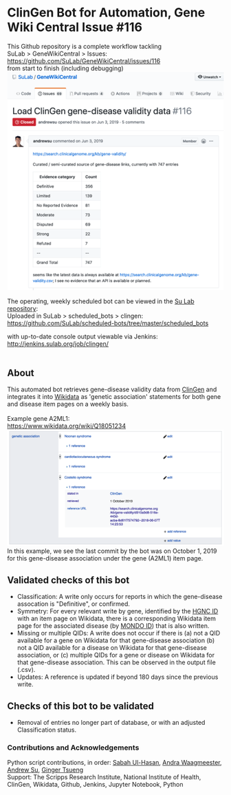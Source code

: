 # ClinGen Bot for Automation, Gene Wiki Central Issue #116
This Github repository is a complete workflow tackling </br>
SuLab > GeneWikiCentral > Issues: https://github.com/SuLab/GeneWikiCentral/issues/116 </br>
from start to finish (including debugging) </br>
![Gene Wiki Central Issue #116](https://github.com/sabahzero/ClinGen-Bot_GeneWikiCentral-Issue116/blob/master/README-images/GeneWikiCentral-Issue116.png)

The operating, weekly scheduled bot can be viewed in the [Su Lab repository](https://github.com/SuLab): </br>
Uploaded in SuLab > scheduled_bots > clingen: https://github.com/SuLab/scheduled-bots/tree/master/scheduled_bots </br>  

with up-to-date console output viewable via Jenkins: </br>
http://jenkins.sulab.org/job/clingen/ </br> </br>

## About
This automated bot retrieves gene-disease validity data from [ClinGen](https://search.clinicalgenome.org/kb/gene-validity) and integrates it into [Wikidata](https://www.wikidata.org/wiki/Wikidata:Main_Page) as 'genetic association' statements for both gene and disease item pages on a weekly basis. </br></br>
Example gene A2ML1: </br>
https://www.wikidata.org/wiki/Q18051234
![Genetic Association for A2ML1](https://github.com/sabahzero/ClinGen-Bot_GeneWikiCentral-Issue116/blob/master/README-images/Genetic-Association.png)
In this example, we see the last commit by the bot was on October 1, 2019 for this gene-disease association under the gene (A2ML1) item page.

## Validated checks of this bot 
- Classification: A write only occurs for reports in which the gene-disease assocation is "Definitive", or confirmed.
- Symmetry: For every relevant write by gene, identified by the [HGNC ID](https://www.genenames.org/) with an item page on Wikidata, there is a corresponding Wikidata item page for the associated disease (by [MONDO ID](https://www.ebi.ac.uk/ols/ontologies/mondo)) that is also written.
- Missing or multiple QIDs: A write does not occur if there is (a) not a QID available for a gene on Wikidata for that gene-disease association (b) not a QID available for a disease on Wikidata for that gene-disease association, or (c) multiple QIDs for a gene or disease on Wikidata for that gene-disease association. This can be observed in the output file (.csv).
- Updates: A reference is updated if beyond 180 days since the previous write.

## Checks of this bot to be validated
- Removal of entries no longer part of database, or with an adjusted Classification status.

### Contributions and Acknowledgements 
Python script contributions, in order: [Sabah Ul-Hasan](https://github.com/sabahzero), [Andra Waagmeester](https://github.com/andrawaag), [Andrew Su](https://github.com/andrewsu), [Ginger Tsueng](https://github.com/gtsueng) </br>
Support: The Scripps Research Institute, National Institute of Health, ClinGen, Wikidata, Github, Jenkins, Jupyter Notebook, Python
